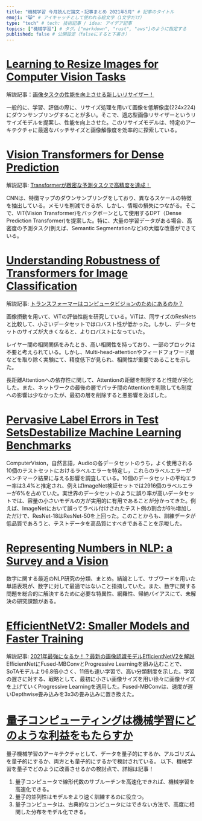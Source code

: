 ```yaml
---
title: "機械学習 今月読んだ論文・記事まとめ 2021年5月" # 記事のタイトル
emoji: "😸" # アイキャッチとして使われる絵文字（1文字だけ）
type: "tech" # tech: 技術記事 / idea: アイデア記事
topics: ["機械学習"] # タグ。["markdown", "rust", "aws"]のように指定する
published: false # 公開設定（falseにすると下書き）
---
```


# [Learning to Resize Images for Computer Vision Tasks](https://arxiv.org/abs/2103.09950v1)

解説記事：[画像タスクの性能を向上させる新しいリサイザー！](https://ai-scholar.tech/articles/image-recognition/image_resize)

一般的に、学習、評価の際に、リサイズ処理を用いて画像を低解像度(224x224)にダウンサンプリングすることが多い。そこで、適応型画像リサイザーというリサイズモデルを提案し、性能を向上させた。このリサイズモデルは、特定のアーキテクチャに最適なバッチサイズと画像解像度を効率的に探索している。

# [Vision Transformers for Dense Prediction](https://arxiv.org/abs/2103.13413v1)

解説記事: [Transformerが緻密な予測タスクで高精度を達成！](https://ai-scholar.tech/articles/others/dense_transformer)

CNNは、特徴マップのダウンサンプリングをしており、異なるスケールの特徴を抽出している。メモリを削減できるが、しかし、情報の損失につながる。そこで、ViT(Vision Transformer)をバックボーンとして使用するDPT（Dense Prediction Transformer)を提案した。特に、大量の学習データがある場合、高密度の予測タスク(例えば、Semantic Segmentationなど)の大幅な改善ができている。

# [Understanding Robustness of Transformers for Image Classification](https://arxiv.org/abs/2103.14586)

解説記事: [トランスフォーマーはコンピュータビジョンのためにあるのか？](https://ai-scholar.tech/articles/transformer/robust_transformers)

画像摂動を用いて、ViTの評価性能を研究している。ViTは、同サイズのResNetsと比較して、小さいデータセットではロバスト性が低かった。しかし、データセットのサイズが大きくなると、よりロバストになっていた。

レイヤー間の相関関係をみたとき、高い相関性を持っており、一部のブロックは不要と考えられている。しかし、Multi-head-attentionやフィードフォワード層などを取り除く実験にて、精度低下が見られ、相関性が重要であることを示した。

長距離Attentionへの依存性に関して、Attentionの距離を制限すると性能が劣化した。また、ネットワークの最後の層でパッチ間のAttentionを削除しても制度への影響は少なかったが、最初の層を削除すると悪影響を及ぼした。

# [Pervasive Label Errors in Test SetsDestabilize Machine Learning Benchmarks](https://arxiv.org/abs/2103.14749)

ComputerVision，自然言語，Audioの各データセットのうち，よく使用される10個のテストセットにおけるラベルエラーを特定し，これらのラベルエラーがベンチマーク結果に与える影響を調査している。10個のデータセットの平均エラー率は3.4%と推定され、例えばImageNet検証セットでは2916個のラベルエラーが6%を占めていた。実世界のデータセットのように誤り率が高いデータセットでは、容量の小さいモデルの方が実用的に有用であることが分かってきた。例えば、ImageNetにおいて誤ってラベル付けされたテスト例の割合が6％増加しただけで、ResNet-18はResNet-50を上回った。このことからも、訓練データが低品質であろうと、テストデータを高品質にすべきであることを示唆した。

# [Representing Numbers in NLP: a Survey and a Vision](https://arxiv.org/abs/2103.13136)

数字に関する最近のNLP研究の分類、まとめ。結論として、サブワードを用いた単語表現が、数字に対して最適ではないこと指摘していた。また、数字に関する問題を総合的に解決するために必要な特異性、網羅性、帰納バイアスにて、未解決の研究課題がある。

# [EfficientNetV2: Smaller Models and Faster Training](https://arxiv.org/abs/2104.00298)

解説記事: [2021年最強になるか！？最新の画像認識モデルEfficientNetV2を解説](https://qiita.com/omiita/items/1d96eae2b15e49235110)
EfficientNetにFused-MBConvとProgressive Learningを組み込むことで、SoTAモデルより6.8倍小さく、11倍も速い学習で、高い分類制度を示した。学習の遅さに対する、戦略として、最初に小さい画像サイズを用い徐々に画像サイズを上げていくProgressive Learningを適用した。Fused-MBConvは、速度が遅いDepthwise畳み込みを3x3の畳み込みに置き換えた。

# [量子コンピューティングは機械学習にどのような利益をもたらすか](https://ainow.ai/2021/04/28/253678/)

量子機械学習のアーキテクチャとして、データを量子的にするか、アルゴリズムを量子的にするか、両方とも量子的にするかで検討されている。
以下、機械学習を量子でどのように改善させるかの検討点で、詳細は記事！
1. 量子コンピュータで線形代数のサブルーチンを高速化できれば、機械学習を高速化できる。
2. 量子的並列性はモデルをより速く訓練するのに役立つ。
3. 量子コンピュータは、古典的なコンピュータにはできない方法で、高度に相関した分布をモデル化できる。


